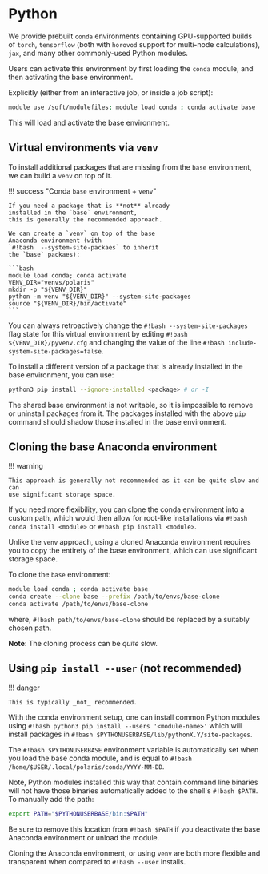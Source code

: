 # Python

We provide prebuilt `conda` environments containing GPU-supported builds of
`torch`, `tensorflow` (both with `horovod` support for multi-node
calculations), `jax`, and many other commonly-used Python modules.

Users can activate this environment by first loading the `conda` module, and
then activating the base environment.

Explicitly (either from an interactive job, or inside a job script):

```bash
module use /soft/modulefiles; module load conda ; conda activate base
```

This will load and activate the base environment.

## Virtual environments via `venv`

To install additional packages that are missing from the `base` environment,
we can build a `venv` on top of it.

!!! success "Conda `base` environment + `venv`"

    If you need a package that is **not** already
    installed in the `base` environment,
    this is generally the recommended approach.

    We can create a `venv` on top of the base
    Anaconda environment (with
    `#!bash  --system-site-packaes` to inherit
    the `base` packaes):

    ```bash
    module load conda; conda activate
    VENV_DIR="venvs/polaris"
    mkdir -p "${VENV_DIR}"
    python -m venv "${VENV_DIR}" --system-site-packages
    source "${VENV_DIR}/bin/activate"
    ```

You can always retroactively change the `#!bash --system-site-packages` flag
state for this virtual environment by editing `#!bash ${VENV_DIR}/pyvenv.cfg` and
changing the value of the line `#!bash include-system-site-packages=false`.

To install a different version of a package that is already installed in the
base environment, you can use:

```bash
python3 pip install --ignore-installed <package> # or -I
```

The shared base environment is not writable, so it is impossible to remove or
uninstall packages from it. The packages installed with the above `pip` command
should shadow those installed in the base environment.

## Cloning the base Anaconda environment

!!! warning

    This approach is generally not recommended as it can be quite slow and can
    use significant storage space.

If you need more flexibility, you can clone the conda environment into a custom
path, which would then allow for root-like installations via `#!bash conda install
<module>` or `#!bash pip install <module>`.

Unlike the `venv` approach, using a cloned Anaconda environment requires you to
copy the entirety of the base environment, which can use significant storage
space.

To clone the `base` environment:

```bash
module load conda ; conda activate base
conda create --clone base --prefix /path/to/envs/base-clone
conda activate /path/to/envs/base-clone
```

where, `#!bash path/to/envs/base-clone` should be replaced by a suitably chosen
path.

**Note**: The cloning process can be _quite_ slow.

## Using `pip install --user` (not recommended)

!!! danger

    This is typically _not_ recommended.

With the conda environment setup, one can install common Python modules using
`#!bash python3 pip install --users '<module-name>'` which will install
packages in `#!bash $PYTHONUSERBASE/lib/pythonX.Y/site-packages`.

The `#!bash $PYTHONUSERBASE` environment variable is automatically set when you
load the base conda module, and is equal to  `#!bash
/home/$USER/.local/polaris/conda/YYYY-MM-DD`.

Note, Python modules installed this way that contain command line binaries will
not have those binaries automatically added to the shell's `#!bash $PATH`. To
manually add the path:

```bash
export PATH="$PYTHONUSERBASE/bin:$PATH"
```

Be sure to remove this location from `#!bash $PATH` if you deactivate the base
Anaconda environment or unload the module.

Cloning the Anaconda environment, or using `venv` are both more flexible and
transparent when compared to `#!bash --user` installs.
